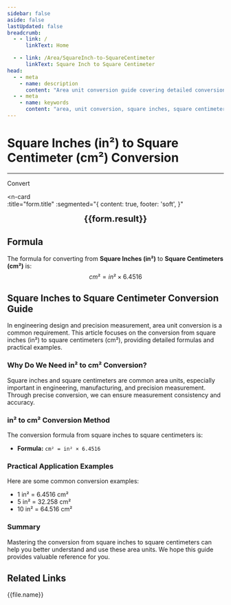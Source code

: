 ```yaml
---
sidebar: false
aside: false
lastUpdated: false
breadcrumb:
  - - link: /
      linkText: Home

  - - link: /Area/SquareInch-to-SquareCentimeter
      linkText: Square Inch to Square Centimeter
head:
  - - meta
    - name: description
      content: "Area unit conversion guide covering detailed conversion formulas and explanations from square inches (in²) to square centimeters (cm²)."
  - - meta
    - name: keywords
      content: "area, unit conversion, square inches, square centimeter, in², cm², square inches to square centimeter, area conversion guide, square inches to cm² conversion, in² to cm² conversion, square inches to square centimeter, inch square to square centimeter, square inches square centimeter converter, in² to cm², square inches convert square centimeter, inch square to square centimeter, square inches to square centimeter conversion, in² square centimeter conversion, square inches square centimeter calculation, inch square square centimeter conversion, square inches convert square centimeter, in² to square centimeter, square inches square centimeter converter, inch square to square centimeter conversion, square inches square centimeter conversion formula, in² convert square centimeter, square inches to square centimeter calculation, inch square convert square centimeter, square inches square centimeter conversion table, in² square centimeter conversion, square inches to square centimeter calculation, inch square square centimeter conversion, square inches to square centimeter conversion tool, in² to square centimeter conversion, square inches square centimeter unit conversion, area conversion"
---
```

# Square Inches (in²) to Square Centimeter (cm²) Conversion
---
<script setup>
import { onMounted, reactive, inject, ref } from 'vue'
import { NButton, NForm, NFormItem, NInput, NInputNumber, NSelect, NCard, useMessage,NGrid ,NGi } from 'naive-ui'
import { defineClientComponent } from 'vitepress'
import { Area } from '../files';
const seoKey = [
  'square inches to square centimeter conversion',
  'in² to cm² conversion',
  'square inches to square centimeter',
  'inch square to square centimeter',
  'square inches square centimeter converter',
  'in² to cm²',
  'square inches convert square centimeter',
  'inch square to square centimeter',
  'square inches to square centimeter conversion',
  'in² square centimeter conversion',
  'square inches square centimeter calculation',
  'inch square square centimeter conversion',
  'square inches convert square centimeter',
  'in² to square centimeter',
  'square inches square centimeter converter',
  'inch square to square centimeter conversion',
  'square inches square centimeter conversion formula',
  'in² convert square centimeter',
  'square inches to square centimeter calculation',
  'inch square convert square centimeter',
  'square inches square centimeter conversion table',
  'in² square centimeter conversion',
  'square inches to square centimeter calculation',
  'inch square square centimeter conversion',
  'square inches to square centimeter conversion tool',
  'in² to square centimeter conversion',
  'square inches square centimeter unit conversion',
  'area conversion'
]
const convert = inject('convert')

const form = reactive({
  number: null,
  result: '',
})

const convertHandler = () => {
  if (form.number !== null && !isNaN(form.number)) {
    const convertedValue = parseFloat(form.number) * 6.4516
    form.result = `${form.number}in² = ${convertedValue.toFixed(6)}cm²`
  } else {
    form.result = 'Please enter a valid number.'
  }
}
</script>

<n-form size="large" :model="form">
  <n-form-item label="Square Inches (in²)">
    <n-input-number v-model:value="form.number" placeholder="Enter square inches" style="width: 100%" />
  </n-form-item>
  <n-form-item>
    <n-button type="info" @click="convertHandler" block>Convert</n-button>
  </n-form-item>
</n-form>

<n-card  
  :title="form.title"
  :segmented="{
    content: true,
    footer: 'soft',
  }"
>
  <div  style="text-align:center;font-size:20px;">
    <strong>{{form.result}}</strong>
  </div>
    <template #footer>
    <div>
      <span v-for="item of seoKey">{{item}}, </span>
    </div>
  </template>
</n-card>

## Formula

The formula for converting from **Square Inches (in²)** to **Square Centimeters (cm²)** is:
$$ cm² = in² \times 6.4516 $$

## Square Inches to Square Centimeter Conversion Guide

In engineering design and precision measurement, area unit conversion is a common requirement. This article focuses on the conversion from square inches (in²) to square centimeters (cm²), providing detailed formulas and practical examples.

### Why Do We Need in² to cm² Conversion?

Square inches and square centimeters are common area units, especially important in engineering, manufacturing, and precision measurement. Through precise conversion, we can ensure measurement consistency and accuracy.

### in² to cm² Conversion Method

The conversion formula from square inches to square centimeters is:

- **Formula:** `cm² = in² × 6.4516`

### Practical Application Examples

Here are some common conversion examples:

- 1 in² = 6.4516 cm²
- 5 in² = 32.258 cm²
- 10 in² = 64.516 cm²

### Summary

Mastering the conversion from square inches to square centimeters can help you better understand and use these area units. We hope this guide provides valuable reference for you.

## Related Links
<n-grid x-gap="12" :cols="2">
  <n-gi v-for="(file, index) in Area" :key="index">
    <n-button
      text
      tag="a"
      :href="file.path"
      type="info"
    >
      {{file.name}}
    </n-button>
  </n-gi>
</n-grid>